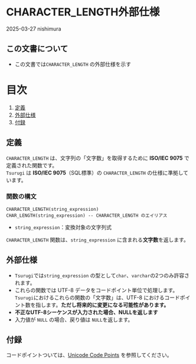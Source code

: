# CHARACTER_LENGTH外部仕様

2025-03-27 nishimura

## この文書について

* この文書では`CHARACTER_LENGTH` の外部仕様を示す 

# 目次

1. [定義](#定義)
2. [外部仕様](#外部仕様)
3. [付録](#付録)

## 定義

`CHARACTER_LENGTH` は、文字列の「文字数」を取得するために **ISO/IEC 9075** で定義された関数です。  
`Tsurugi` は **ISO/IEC 9075**（SQL標準）の `CHARACTER_LENGTH` の仕様に準拠しています。  


### 関数の構文

```
CHARACTER_LENGTH(string_expression)
CHAR_LENGTH(string_expression) -- CHARACTER_LENGTH のエイリアス
```

* `string_expression`：変換対象の文字列式

`CHARACTER_LENGTH` 関数は、`string_expression` に含まれる**文字数**を返します。


## 外部仕様

* `Tsurugi`では`string_expression` の型として`char`、`varchar`の2つのみ許容されます。
* これらの関数では UTF-8 データをコードポイント単位で処理します。`Tsurugi`におけるこれらの関数の「文字数」は、UTF-8 におけるコードポイント数を指します。**ただし将来的に変更になる可能性があります。**
* **不正なUTF-8シーケンスが入力された場合、NULLを返します**
* 入力値が `NULL` の場合、戻り値は `NULL`を返します。

## 付録

コードポイントついては、[Unicode Code Points](https://unicode.org/glossary/#code_point) を参照してください。

